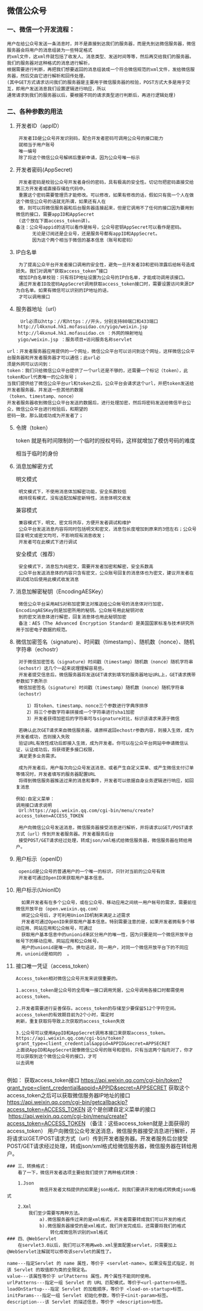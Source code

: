 ## 微信公众号
### 一、微信一个开发流程：
    
    用户在给公众号发送一条消息时，并不是直接到达我们的服务器，而是先到达微信服务器，微信服务器会将用户的消息组装为一些特定格式
    的xml文件，这xml件就包括了收发人、消息类型、发送时间等等，然后再交给我们的服务器。我们的服务器对这种格式的消息进行解析，
    根据需要进行判断，再把我们想要返回的消息组装成一个符合微信规范的xml文件，发给微信服务器，然后交由它进行解析和回传处理。
    (其中GET方式请求访问我们的服务器是主要用于微信服务器的校验，POST方式大多是用于交互，即用户发送消息我们设置逻辑进行响应，所以
    通常请求到我们的服务器以后，要根据不同的请求类型进行判断后，再进行逻辑处理)

### 二、各种参数的用法
1. 开发者ID（appID）

        开发者ID是公众号开发识别码，配合开发者密码可调用公众号的接口能力
        就相当于用户账号
        唯一编号
        除了将这个微信公众号解绑后重新申请，因为公众号唯一标示
2. 开发者密码(AppSecret)

        开发者密码是校验公众号开发者身份的密码，具有极高的安全性。切记勿把密码直接交给第三方开发者或直接存储在代码中。
        重置这个密码需要管理员才能修改。可以修改，如果有修改的话，假如只有我一个人在做这个微信公众号的话就无所谓，如果还有人在
        做，则可以将微信服务器和后台服务器连接起来，但是它调用不了任何的接口因为要用到微信的接口，需要appID和AppSecret
        (这个放在下面access_token讲)。
       备注：公众号appid的话可以看作是帐号，公众号密钥AppSecret可以看作是密码。
             无论是订阅还是企业号，还是服务号都有appID和AppSecret。
             因为这个两个相当于微信的基本信息（账号和密码）

3. IP白名单
    
        为了提高公众平台开发者接口调用的安全性，避免一旦开发者ID和密码泄露后给帐号造成损失。我们对调用“获取access_token”接口
        增加IP白名单校验：只有将IP地址设置为公众号的IP白名单，才能成功调用该接口。
        通过开发者ID及密码AppSecret调用获取access_token接口时，需要设置访问来源IP为白名单。如果有微信可以识别的IP地址的话，
        才可以调用接口

4. 服务器地址（url）
```
     Url必须以http：//和https：//开头，分别支持80端口和433端口
    http://l4kxnu4.hk1.mofasuidao.cn/yigo/weixin.jsp
    http://l4kxnu4.hk1.mofasuidao.cn ：外网的映射地址
    yigo/weixin.jsp ：服务项目+访问服务名称servlet
```   
    url：开发者服务器应用提供的一个网址，微信公众平台可以访问到这个网址，这样微信公众平台服务器和开发者服务器才可以通信；此url必
    须是外网可以访问到：
    token：我们只给微信公众平台提供了一个url还是不够的，还需要一个标记（token），此token和url代表唯一的公众账号；
    当我们提供给了微信公众平台url和token之后，公众平台会请求这个url，并把token发送给开发者服务器，并发送一些其他的数据
    （token、timestamp、nonce）
    开发者服务器收到微信公众平台发送的数据后，进行处理加密，然后将密码发送给微信平台公众，微信公众平台进行校验后，和期望的
    密码一致，那么就成功成为开发者了；

5. 令牌（token）

    token 就是有时间限制的一个临时的授权号码，这样就增加了模仿号码的难度
    
    相当于临时的身份
    
6. 消息加解密方式
    
    明文模式

        明文模式下，不使用消息体加解密功能，安全系数较低
        维持现有模式，没有适配加解密新特性，消息体明文收发
    兼容模式
    
        兼容模式下，明文、密文将共存，方便开发者调试和维护
        公众平台发送消息内容将同时包括明文和密文，消息包长度增加到原来的3倍左右；公众号回复明文或密文均可，不影响现有消息收发；
        开发者可在此模式下进行调试
    安全模式（推荐）
    
        安全模式下，消息包为纯密文，需要开发者加密和解密，安全系数高
        公众平台发送消息体的内容只含有密文，公众账号回复的消息体也为密文，建议开发者在调试成功后使用此模式收发消息
    
7. 消息加解密秘钥（EncodingAESKey）

        微信公众平台采用AES对称加密算法对推送给公众帐号的消息体对行加密，EncodingAESKey则是加密所用的秘钥。公众帐号用此秘钥对收
        到的密文消息体进行解密，回复消息体也用此秘钥加密
        备注：AES（The Advanced Encryption Standard）是美国国家标准与技术研究所用于加密电子数据的规范。	
        
8. 微信加密签名（signature）、时间戳（timestamp）、随机数（nonce）、随机字符串（echostr）

        对于微信加密签名（signature）时间戳（timestamp）随机数（nonce）随机字符串（echostr）这几个一起来说理理解容易些。
        开发者提交信息后，微信服务器将发送GET请求到填写的服务器地址URL上，GET请求携带参数如下表所示
        微信加密签名（signature）时间戳（timestamp）随机数（nonce）随机字符串（echostr）
    ```
        1）将token、timestamp、nonce三个参数进行字典序排序
        2）将三个参数字符串拼接成一个字符串进行sha1加密
        3）开发者获得加密后的字符串可与signature对比，标识该请求来源于微信
    ```
        若确认此次GET请求来自微信服务器，请原样返回echostr参数内容，则接入生效，成为开发者成功，否则接入失败
        验证URL有效性成功后即接入生效，成为开发者。你可以在公众平台网站中申请微信认证，认证成功后，将获得更多接口权限，
        满足更多业务需求。
    
        成为开发者后，用户每次向公众号发送消息、或者产生自定义菜单、或产生微信支付订单等情况时，开发者填写的服务器配置URL
        将得到微信服务器推送过来的消息和事件，开发者可以依据自身业务逻辑进行响应，如回复消息
    ```
    例如:自定义菜单：
    调用接口请求说明
     Url:https://api.weixin.qq.com/cgi-bin/menu/create?access_token=ACCESS_TOKEN
     
     用户向微信公众号发送消息，微信服务器接受消息进行解析，并将请求以GET/POST请求方式（url）传到开发者服务器。开发者服务后台
     接受POST/GET请求经过处理，转成json/xml格式给微信服务器，微信服务器在转给用户。
    ```
9. 用户标示（openID）

        openid是公众号的普通用户的一个唯一的标识，只针对当前的公众号有效
        开发者可通过OpenID来获取用户基本信息。
    
10. 用户标示(UnionID)

          如果开发者有在多个公众号，或在公众号、移动应用之间统一用户帐号的需求，需要前往微信开放平台（open.weixin.qq.com）
          绑定公众号后，才可利用UnionID机制来满足上述需求
          开发者可通过OpenID来获取用户基本信息。特别需要注意的是，如果开发者拥有多个移动应用、网站应用和公众帐号，可通过
          获取用户基本信息中的unionid来区分用户的唯一性，因为只要是同一个微信开放平台帐号下的移动应用、网站应用和公众帐号，
          用户的unionid是唯一的。换句话说，同一用户，对同一个微信开放平台下的不同应用，unionid是相同的  。 

11. 接口唯一凭证（access_token）
    
        Access_token相对微信公众号开发来说很重要的。

        1.access_token是公众号的全局唯一接口调用凭据，公众号调用各接口时都需使用access_token。

        2.开发者需要进行妥善保存。access_token的存储至少要保留512个字符空间。access_token的有效期目前为2个小时，需定时
        刷新，重复获取将导致上次获取的access_token失效

        3.公众号可以使用AppID和AppSecret调用本接口来获取access_token。
        https://api.weixin.qq.com/cgi-bin/token?grant_type=client_credential&appid=APPID&secret=APPSECRET
        上面说AppID和AppSecret就像微信公众号的账号和密码，只有当这两个指向对了，你才可以获取到这个微信公众号的接口，才可
        以去调用
    ```   
例如：
    获取access_token接口
    https://api.weixin.qq.com/cgi-bin/token?grant_type=client_credential&appid=APPID&secret=APPSECRET
    获取这个access_token之后可以获取微信服务器IP地址的接口
    https://api.weixin.qq.com/cgi-bin/getcallbackip?access_token=ACCESS_TOKEN
    这个是创建自定义菜单的接口
     https://api.weixin.qq.com/cgi-bin/menu/create?access_token=ACCESS_TOKEN
    （备注：这些access_token就是上面获得的access_token）
    用户向微信公众号发送消息，微信服务器接受消息进行解析，并将请求以GET/POST请求方式（url）传到开发者服务器。开发者服务后台接受
    POST/GET请求经过处理，转成json/xml格式给微信服务器，微信服务器在转给用户。
```
### 三、转换格式：
    看了一下，微信开发者选项主要给我们提供了两种格式转换：
    
    1.Json
            微信开发者文档提供的如果是json格式，则我们要讲开发的格式转换成json格式
        
    2.Xml
        我们至少需要写两种方法。
            a).微信服务器传过来的是xml格式，开发者需要转成我们可以开发的格式
            b).微信服务器接受的是xml格式，我们开发完成后，还需要将我们的格式		
                转化成微信所识别的xml格式
### 四、@WebServlet
    在servlet3.0以后，我们可以不用再web.xml里面配置servlet，只需要加上@WebServlet注解就可以修改该servlet的属性了。
```    
    name---指定Servlet 的 name 属性，等价于 <servlet-name>。如果没有显式指定，则该 Servlet 的取值即为类的全限定名。
    value---该属性等价于 urlPatterns 属性。两个属性不能同时使用。
    urlPatterns---指定一组 Servlet 的 URL 匹配模式。等价于<url-pattern>标签。
    loadOnStartup---指定 Servlet 的加载顺序，等价于 <load-on-startup>标签。
    initParams---指定一组 Servlet 初始化参数，等价于<init-param>标签。
    description---该 Servlet 的描述信息，等价于 <description>标签。
```
